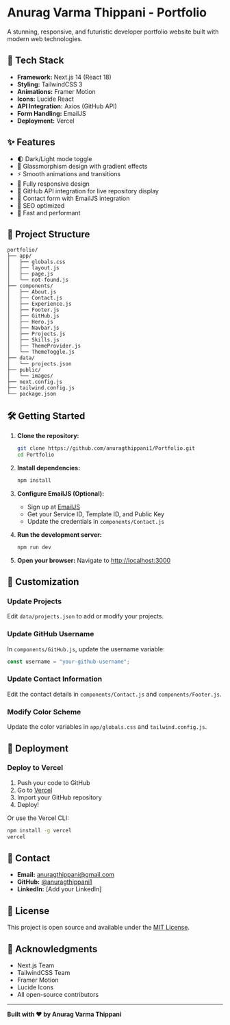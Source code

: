 # Anurag Varma Thippani - Portfolio

A stunning, responsive, and futuristic developer portfolio website built with modern web technologies.

## 🚀 Tech Stack

- **Framework:** Next.js 14 (React 18)
- **Styling:** TailwindCSS 3
- **Animations:** Framer Motion
- **Icons:** Lucide React
- **API Integration:** Axios (GitHub API)
- **Form Handling:** EmailJS
- **Deployment:** Vercel

## ✨ Features

- 🌓 Dark/Light mode toggle
- 🎨 Glassmorphism design with gradient effects
- ⚡ Smooth animations and transitions
- 📱 Fully responsive design
- 🔗 GitHub API integration for live repository display
- 📧 Contact form with EmailJS integration
- 🎯 SEO optimized
- 🚀 Fast and performant

## 📁 Project Structure

```
portfolio/
├── app/
│   ├── globals.css
│   ├── layout.js
│   ├── page.js
│   └── not-found.js
├── components/
│   ├── About.js
│   ├── Contact.js
│   ├── Experience.js
│   ├── Footer.js
│   ├── GitHub.js
│   ├── Hero.js
│   ├── Navbar.js
│   ├── Projects.js
│   ├── Skills.js
│   ├── ThemeProvider.js
│   └── ThemeToggle.js
├── data/
│   └── projects.json
├── public/
│   └── images/
├── next.config.js
├── tailwind.config.js
└── package.json
```

## 🛠️ Getting Started

1. **Clone the repository:**

   ```bash
   git clone https://github.com/anuragthippani1/Portfolio.git
   cd Portfolio
   ```

2. **Install dependencies:**

   ```bash
   npm install
   ```

3. **Configure EmailJS (Optional):**

   - Sign up at [EmailJS](https://www.emailjs.com/)
   - Get your Service ID, Template ID, and Public Key
   - Update the credentials in `components/Contact.js`

4. **Run the development server:**

   ```bash
   npm run dev
   ```

5. **Open your browser:**
   Navigate to [http://localhost:3000](http://localhost:3000)

## 📝 Customization

### Update Projects

Edit `data/projects.json` to add or modify your projects.

### Update GitHub Username

In `components/GitHub.js`, update the username variable:

```javascript
const username = "your-github-username";
```

### Update Contact Information

Edit the contact details in `components/Contact.js` and `components/Footer.js`.

### Modify Color Scheme

Update the color variables in `app/globals.css` and `tailwind.config.js`.

## 🚀 Deployment

### Deploy to Vercel

1. Push your code to GitHub
2. Go to [Vercel](https://vercel.com/)
3. Import your GitHub repository
4. Deploy!

Or use the Vercel CLI:

```bash
npm install -g vercel
vercel
```

## 📧 Contact

- **Email:** anuragthippani@gmail.com
- **GitHub:** [@anuragthippani1](https://github.com/anuragthippani1)
- **LinkedIn:** [Add your LinkedIn]

## 📄 License

This project is open source and available under the [MIT License](LICENSE).

## 🙏 Acknowledgments

- Next.js Team
- TailwindCSS Team
- Framer Motion
- Lucide Icons
- All open-source contributors

---

**Built with ❤️ by Anurag Varma Thippani**



